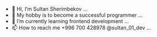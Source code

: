 - 👋 Hi, I’m Sultan Sherimbekov ...
- 👀 My hobby is to become a successful programmer ...
- 🌱 I’m currently learning frontend development ...
- 📫 How to reach me +996 700 428978 @sultan_01_dev ...
